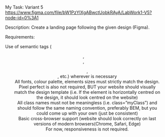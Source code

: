 My Task: Variant 5 https://www.figma.com/file/bW1PzYlXgABwctUobkRAyA/LabWork1-V5?node-id=0%3A1

Description: Create a landing page following the given design (Figma).  

Requirements:  

Use of semantic tags ( <header>, <nav>, <ul>, <footer>, etc.) wherever is necessary  
All fonts, colour palette, elements sizes must strictly match the design.  
Pixel perfect is also not required, BUT your website should visually match the design template (i.e. If the element is horizontally centred on the design, it should look centred   on the website)  
All class names must not be meaningless (i.e. class=”myClass”) and should follow the same naming convention, preferably BEM, but you could come up with your own (just be    consistent)  
Basic cross-browser support (website should look correctly on last versions of modern browsers(Chrome, Safari, Edge)  
For now, responsiveness is not required.  
